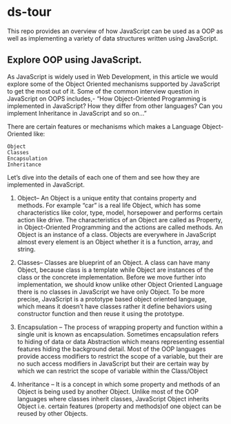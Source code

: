 # ds-tour
This repo provides an overview of how JavaScript can be used as a OOP as well as implementing a variety of data structures written using JavaScript.

## Explore OOP using JavaScript.

As JavaScript is widely used in Web Development, in this article we would explore some of the Object Oriented mechanisms supported by JavaScript to get the most out of it. Some of the common interview question in JavaScript on OOPS includes,- “How Object-Oriented Programming is implemented in JavaScript? How they differ from other languages? Can you implement Inheritance in JavaScript and so on…”

There are certain features or mechanisms which makes a Language Object-Oriented like: 

```
Object
Classes
Encapsulation
Inheritance
```

Let’s dive into the details of each one of them and see how they are implemented in JavaScript.

1. Object– An Object is a unique entity that contains property and methods. For example “car” is a real life Object, which has some characteristics like color, type, model, horsepower and performs certain action like drive. The characteristics of an Object are called as Property, in Object-Oriented Programming and the actions are called methods. An Object is an instance of a class. Objects are everywhere in JavaScript almost every element is an Object whether it is a function, array, and string. 

2. Classes– Classes are blueprint of an Object. A class can have many Object, because class is a template while Object are instances of the class or the concrete implementation. 
Before we move further into implementation, we should know unlike other Object Oriented Language there is no classes in JavaScript we have only Object. To be more precise, JavaScript is a prototype based object oriented language, which means it doesn’t have classes rather it define behaviors using constructor function and then reuse it using the prototype. 

3. Encapsulation – The process of wrapping property and function within a single unit is known as encapsulation. Sometimes encapsulation refers to hiding of data or data Abstraction which means representing essential features hiding the background detail. Most of the OOP languages provide access modifiers to restrict the scope of a variable, but their are no such access modifiers in JavaScript but their are certain way by which we can restrict the scope of variable within the Class/Object

4. Inheritance – It is a concept in which some property and methods of an Object is being used by another Object. Unlike most of the OOP languages where classes inherit classes, JavaScript Object inherits Object i.e. certain features (property and methods)of one object can be reused by other Objects.
